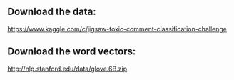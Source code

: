 ## Download the data:
https://www.kaggle.com/c/jigsaw-toxic-comment-classification-challenge
## Download the word vectors:
http://nlp.stanford.edu/data/glove.6B.zip


